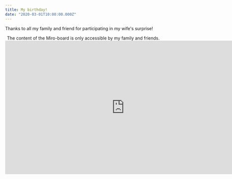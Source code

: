 ```yaml
---
title: My birthday!
date: "2020-03-01T10:00:00.000Z"
---
```


Thanks to all my family and friend for participating in my wife's surprise!
<!-- more -->
<center>
The content of the Miro-board is only accessible by my family and friends.
</center>

<iframe width="768" height="432" src="https://miro.com/app/live-embed/o9J_lShSmPA=/?moveToViewport=-24607,-87037,53268,37317" frameBorder="0" scrolling="no" allowFullScreen></iframe>